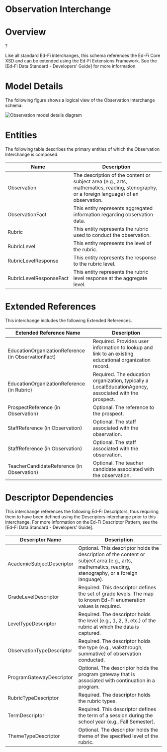 # Observation Interchange

# Overview

?



Like all standard Ed-Fi interchanges, this schema references the Ed-Fi Core XSD and can be extended using the Ed-Fi Extensions Framework. See the [Ed-Fi Data Standard - Developers' Guide] for more information.



# Model Details

The following figure shows a logical view of the Observation Interchange schema:  

![Observation model details diagram](img/InterchangeObservation-interchange-brief.png)


# Entities

The following table describes the primary entities of which the Observation Interchange is composed.  

| Name | Description |
|----------|-----------------|
| Observation | The description of the content or subject area (e.g., arts, mathematics, reading, stenography, or a foreign language) of an observation. |
| ObservationFact | This entity represents aggregated information regarding observation data. |
| Rubric | This entity represents the rubric used to conduct the observation. |
| RubricLevel | This entity represents the level of the rubric. |
| RubricLevelResponse | This entity represents the response to the rubric level. |
| RubricLevelResponseFact | This entity represents the rubric level response at the aggregate level. |



# Extended References


This interchange includes the following Extended References.  

| Extended Reference Name | Description |
|-----------------------------|-----------------|
| EducationOrganizationReference (in ObservationFact) | Required.  Provides user information to lookup and link to an existing educational organization record. |
| EducationOrganizationReference (in Rubric) | Required.  The education organization, typically a LocalEducationAgency, associated with the prospect. |
| ProspectReference (in Observation) | Optional.  The reference to the prospect. |
| StaffReference (in Observation) | Optional.  The staff associated with the observation. |
| StaffReference (in Observation) | Optional.  The staff associated with the observation. |
| TeacherCandidateReference (in Observation) | Optional.  The teacher candidate associated with the observation. |



# Descriptor Dependencies

This interchange references the following Ed-Fi Descriptors, thus requiring them to have been defined using the Descriptors interchange prior to this interchange. For more information on the Ed-Fi Descriptor Pattern, see the [Ed-Fi Data Standard - Developers' Guide].  

| Descriptor Name | Description |
|---------------------|-----------------|
| AcademicSubjectDescriptor | Optional.  This descriptor holds the description of the content or subject area (e.g., arts, mathematics, reading, stenography, or a foreign language). |
| GradeLevelDescriptor | Required.  This descriptor defines the set of grade levels. The map to known Ed-Fi enumeration values is required. |
| LevelTypeDescriptor | Required.  The descriptor holds the level (e.g., 1, 2, 3, etc.) of the rubric at which the data is captured. |
| ObservationTypeDescriptor | Required.  The descriptor holds the type (e.g., walkthrough, summative) of observation conducted. |
| ProgramGatewayDescriptor | Optional.  The descriptor holds the program gateway that is associated with continuation in a program. |
| RubricTypeDescriptor | Required.  The descriptor holds the rubric types. |
| TermDescriptor | Required.  This descriptor defines the term of a session during the school year (e.g., Fall Semester). |
| ThemeTypeDescriptor | Optional.  The descriptor holds the theme of the specified level of the rubric. |


